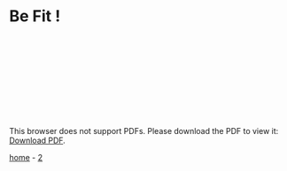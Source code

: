 # Be Fit !

<object data="http://https://bop.github.io/Syrah/prep.pdf" type="application/pdf" width="700px" height="700px">
    <embed src="http://yoursite.com/the.pdf](https://bop.github.io/Syrah/prep.pdf">
        <p>This browser does not support PDFs. Please download the PDF to view it: <a href="https://bop.github.io/Syrah/prep.pdf">Download PDF</a>.</p>
    </embed>
</object>


[home](./) - [2](./page2.md) 
